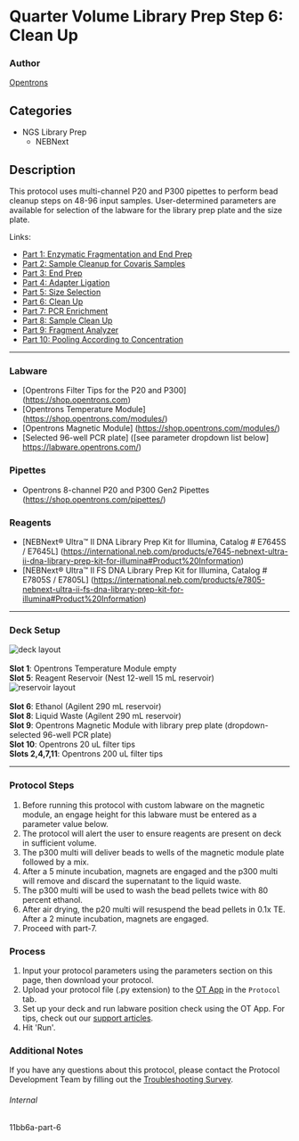 # Quarter Volume Library Prep Step 6: Clean Up

### Author
[Opentrons](https://opentrons.com/)




## Categories
* NGS Library Prep
	* NEBNext

## Description
This protocol uses multi-channel P20 and P300 pipettes to perform bead cleanup steps on 48-96 input samples. User-determined parameters are available for selection of the labware for the library prep plate and the size plate.

Links:
* [Part 1: Enzymatic Fragmentation and End Prep](http://protocols.opentrons.com/protocol/11bb6a)
* [Part 2: Sample Cleanup for Covaris Samples](http://protocols.opentrons.com/protocol/11bb6a-part-2)
* [Part 3: End Prep](http://protocols.opentrons.com/protocol/11bb6a-part-3)
* [Part 4: Adapter Ligation](http://protocols.opentrons.com/protocol/11bb6a-part-4)
* [Part 5: Size Selection](http://protocols.opentrons.com/protocol/11bb6a-part-5)
* [Part 6: Clean Up](http://protocols.opentrons.com/protocol/11bb6a-part-6)
* [Part 7: PCR Enrichment](http://protocols.opentrons.com/protocol/11bb6a-part-7)
* [Part 8: Sample Clean Up](http://protocols.opentrons.com/protocol/11bb6a-part-8)
* [Part 9: Fragment Analyzer](http://protocols.opentrons.com/protocol/11bb6a-part-9)
* [Part 10: Pooling According to Concentration](http://protocols.opentrons.com/protocol/11bb6a-part-10)

---


### Labware
* [Opentrons Filter Tips for the P20 and P300] (https://shop.opentrons.com)
* [Opentrons Temperature Module] (https://shop.opentrons.com/modules/)
* [Opentrons Magnetic Module] (https://shop.opentrons.com/modules/)
* [Selected 96-well PCR plate] ([see parameter dropdown list below] https://labware.opentrons.com/)


### Pipettes
* Opentrons 8-channel P20 and P300 Gen2 Pipettes (https://shop.opentrons.com/pipettes/)

### Reagents
* [NEBNext® Ultra™ II DNA Library Prep Kit for Illumina, Catalog # E7645S / E7645L] (https://international.neb.com/products/e7645-nebnext-ultra-ii-dna-library-prep-kit-for-illumina#Product%20Information)
* [NEBNext® Ultra™ II FS DNA Library Prep Kit for Illumina, Catalog # E7805S / E7805L] (https://international.neb.com/products/e7805-nebnext-ultra-ii-fs-dna-library-prep-kit-for-illumina#Product%20Information)

---

### Deck Setup
![deck layout](https://opentrons-protocol-library-website.s3.amazonaws.com/custom-README-images/11bb6a/screenshot6-reservoir.png)
</br>
</br>
**Slot 1**: Opentrons Temperature Module empty </br>
**Slot 5**: Reagent Reservoir (Nest 12-well 15 mL reservoir) </br>
![reservoir layout](https://opentrons-protocol-library-website.s3.amazonaws.com/custom-README-images/11bb6a/screenshot6-deck.png)
</br>
</br>
**Slot 6**: Ethanol (Agilent 290 mL reservoir) </br>
**Slot 8**: Liquid Waste (Agilent 290 mL reservoir) </br>
**Slot 9**: Opentrons Magnetic Module with library prep plate (dropdown-selected 96-well PCR plate) </br>
**Slot 10**: Opentrons 20 uL filter tips </br>
**Slots 2,4,7,11**: Opentrons 200 uL filter tips </br>


---

### Protocol Steps
1. Before running this protocol with custom labware on the magnetic module, an engage height for this labware must be entered as a parameter value below.
2. The protocol will alert the user to ensure reagents are present on deck in sufficient volume.
3. The p300 multi will deliver beads to wells of the magnetic module plate followed by a mix.
4. After a 5 minute incubation, magnets are engaged and the p300 multi will remove and discard the supernatant to the liquid waste.
5. The p300 multi will be used to wash the bead pellets twice with 80 percent ethanol.
10. After air drying, the p20 multi will resuspend the bead pellets in 0.1x TE. After a 2 minute incubation, magnets are engaged.
11. Proceed with part-7.

### Process
1. Input your protocol parameters using the parameters section on this page, then download your protocol.
2. Upload your protocol file (.py extension) to the [OT App](https://opentrons.com/ot-app) in the `Protocol` tab.
3. Set up your deck and run labware position check using the OT App. For tips, check out our [support articles](https://support.opentrons.com/en/collections/1559720-guide-for-getting-started-with-the-ot-2).
4. Hit 'Run'.

### Additional Notes
If you have any questions about this protocol, please contact the Protocol Development Team by filling out the [Troubleshooting Survey](https://protocol-troubleshooting.paperform.co/).

###### Internal
11bb6a-part-6
